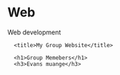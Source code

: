 # Web
Web development
<!DOCTYPE html>
<html>
   <head>
       
      <title>My Group Website</title>   

   </head>
   <body> 
      
      <h1>Group Memebers</h1>
      <h3>Evans muange</h3>

   </body>  




</html>
